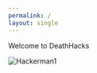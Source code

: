 ```yaml
---
permalink: /
layout: single
---
```

Welcome to DeathHacks 


![Hackerman1](/resources/hackerman.gif)